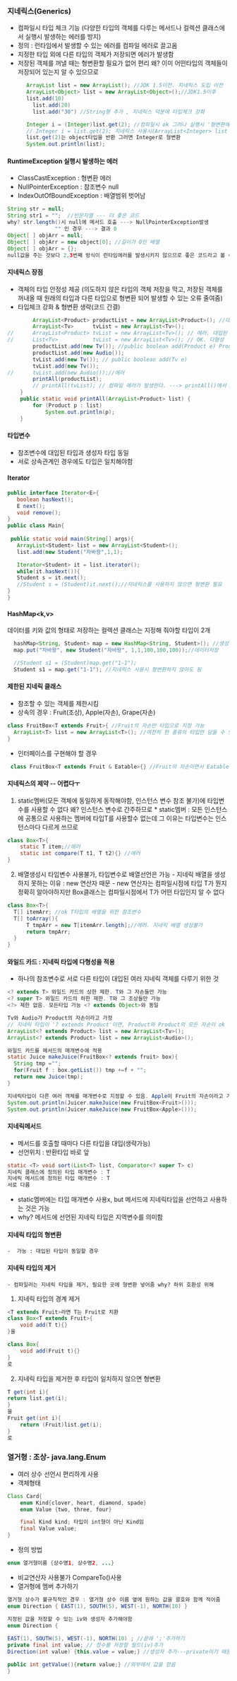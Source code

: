 ### 지네릭스(Generics)
  - 컴파일시 타입 체크 기능 (다양한 타입의 객체를 다루는 메서드나 컬렉션 클래스에서 실행시 발생하는 에러를 방지)
  - 정의 : 런타임에서 발생할 수 있는 에러를 컴파일 에러로 끌고옴
  - 지정한 타입 외에 다른 타입의 객체가 저장되면 에러가 발생함
  - 저장된 객체를 꺼낼 때는 형변환할 필요가 없어 편리 왜? 이미 어떤타입의 객체들이 저장되어 있는지 알 수 있으므로
  ```java
        ArrayList list = new ArrayList(); //JDK 1.5이전. 지네릭스 도입 이전
        ArrayList<Object> list = new ArrayList<Object>();//JDK1.5이후
        list.add(10) 
	      list.add(20) 
	      list.add("30") //String형 추가 , 지네릭스 덕분에 타입체크 강화

        Integer i = (Integer)list.get(2); //컴파일시 ok 그러나 실행시 '형변환에러' 발생 왜? String형이기 때문
        // Integer i = list.get(2); 지네릭스 사용시(ArrayList<Integer> list = new ArrayList<Integer>) 형변환 생략 가능
        list.get(2)는 object타입을 반환 그러면 Integer로 형변환
        System.out.println(list);
```

#### RuntimeException 실행시 발생하는 에러
  - ClassCastException : 형변환 에러
  - NullPointerException : 참조변수 null
  - IndexOutOfBoundException : 배열범위 벗어남
  
```java
String str = null; 
String str1 = "";  //빈문자열 --- 더 좋은 코드 
why? str.length()시 null에 메서드 호출 ---> NullPointerException발생 
			   "" 인 경우 ---> 결과 0 
Object[ ] objArr = null; 
Object[ ] objArr = new object[0]; //길이가 0인 배열 
Object[ ] objArr = {};
null값을 주는 것보다 2,3번째 방식이 런타임에러를 발생시키지 않으므로 좋은 코드라고 볼 수 있음
```

#### 지네릭스 장점
  - 객체의 타입 안정성 제공 (의도하지 않은 타입의 객체 저장을 막고, 저장된 객체를 꺼내올 때 원래의 타입과 다른 타입으로 형변환 되어 발생할 수 있는 오류 줄여줌)
  - 타입체크 강화 & 형변환 생략(코드 간결)
```java
		ArrayList<Product> productList = new ArrayList<Product>(); //대입된 객체 타입과 생성자 객체 타입이 일치해야함 
		ArrayList<Tv>      tvList = new ArrayList<Tv>(); 
//  	ArrayList<Product> tvList = new ArrayList<Tv>(); // 에러. 대입된 지네릭 타입이 다름 
// 		List<Tv>           tvList = new ArrayList<Tv>(); // OK. 다형성 
		productList.add(new Tv()); //public boolean add(Product e) Product와 그 자손 ok 
		productList.add(new Audio()); 
		tvList.add(new Tv()); // public boolean add(Tv e)  
		tvList.add(new Tv());  
//		tvList.add(new Audio());//에러  
		printAll(productList); 
		// printAll(tvList); // 컴파일 에러가 발생한다. ---> printAll()에서 ArrayList<Product> list와 new ArrayList<Tv>() 타입 불일치하기 때문 
	} 
	public static void printAll(ArrayList<Product> list) { 
		for (Product p : list) 
			System.out.println(p); 
	}
  ```
 #### 타입변수
  - 참조변수에 대입된 타입과 생성자 타입 동일
  - 서로 상속관계인 경우에도 타입은 일치해야함
  
 #### Iterator<E>
 ```java
 public interface Iterator<E>{
    boolean hasNext();
    E next();
    void remove();
}
public class Main{
  
  public static void main(String[] args){
    ArrayList<Student> list = new ArrayList<Student>();
    list.add(new Student("자바왕",1,1);

    Iterator<Student> it = list.iterator();
    while(it.hasNext()){
    Student s = it.next();
    //Student s = (Student)it.next();//지네릭스를 사용하지 않으면 형변환 필요
}
}
```
#### HashMap<k,v>
  데이터를 키와 값의 형태로 저장하는 컬렉션 클래스는 지정해 줘야할 타입이 2개
  ```java
    hashMap<String, Student> map = new HashMap<String, Student>(); //생성
    map.put("자바왕", new Student("자바왕", 1,1,100,100,100));//데이터저장

    //Student s1 = (Student)map.get("1-1");
    Student s1 = map.get("1-1"); //지네릭스 사용시 형변환하지 않아도 됨
```

#### 제한된 지네릭 클래스
  - 참조할 수 있는 객체를 제한시킴
  - 상속의 경우 : Fruit(조상), Apple(자손), Grape(자손)
  ```java
  class FruitBox<T extends Fruit>{ //Fruit의 자손만 타입으로 지정 가능
	ArrayList<T> list = new ArrayList<T>(); //여전히 한 종류의 타입만 담을 수 있지만, Fruit클래스의 자손들만 담을 수 있음
  }
   ```
   - 인터페이스를 구현해야 할 경우
   ```java
    class FruitBox<T extends Fruit & Eatable>{} //Fruit의 자손이면서 Eatable 인터페이스 구현
```
    
    
  #### 지네릭스의 제약 -- 어렵다ㅜ
  
  1. static멤버(모든 객체에 동일하게 동작해야함, 인스턴스 변수 참조 불가)에 타입변수를 사용할 수 없다 왜? 인스턴스 변수로 간주하므로
    * static멤버 : 모든 인스턴스에 공통으로 사용하는 멤버에 타입T를 사용할수 없는데 그 이유는 타입변수는 인스턴스마다 다르게 쓰므로
```java
class Box<T>{
    static T item;//에러
    static int compare(T t1, T t2){} //에러
}
```
  2. 배열생성시 타입변수 사용불가, 타입변수로 배열선언은 가능
    - 지네릭 배열을 생성하지 못하는 이유 : new 연산자 때문
    - new 연산자는 컴파일시점에 타입 T가 뭔지 정확히 알아야하지만
      Box<T>클래스는 컴파일시점에서 T가 어떤 타입인지 알 수 없다
  ```java
  class Box<T>{
    T[] itemArr; //ok T타입의 배열을 위한 참조변수
    T[] toArray(){
        T tmpArr = new T[itemArr.length];//에러. 지네릭 배열 생성불가
        return tmpArr;
    }
}
```
  
  
 #### 와일드 카드 : 지네릭 타입에 다형성을 적용
  - 하나의 참조변수로 서로 다른 타입이 대입된 여러 지네릭 객체를 다루기 위한 것
  ```java
  <? extends T> 와일드 카드의 상한 제한. T와 그 자손들만 가능
  <? super T> 와일드 카드의 하한 제한. T와 그 조상들만 가능
  <?> 제한 없음. 모든타입 가능 <? extends Object>와 동일
  ```
  ```java
  Tv와 Audio가 Product의 자손이라고 가정
  // 지네릭 타입이 '? extends Product'이면, Product와 Product의 모든 자손이 ok
  ArrayList<? extends Product> list = new ArrayList<Tv>();
  ArrayList<? extends Product> list = new ArrayList<Audio>();
  ```
  ```java
  와일드 카드를 메서드의 매개변수에 적용
static Juice makeJuice(FruitBox<? extends fruit> box){
    String tmp ="";
    for(Fruit f : box.getList()) tmp +=f + "";
    return new Juice(tmp);
} 

지네릭타입이 다른 여러 객체를 매개변수로 지정할 수 있음. Apple이 Fruit의 자손이라고 가정
System.out.println(Juicer.makeJuice(new FruitBox<Fruit>()));
System.out.println(Juicer.makeJuice(new FruitBox<Apple>()));
  ```
  
 #### 지네릭메서드
  - 메서드를 호출할 때마다 다른 타입을 대입(생략가능)
  - 선언위치 : 반환타입 바로 앞
```java
static <T> void sort(List<T> list, Comparator<? super T> c)
지네릭 클래스에 정의된 타입 매개변수 : T
지네릭 메서드에 정의된 타입 매개변수 : T
서로 다름
```
  - static멤버에는 타입 매개변수 사용x, but 메서드에 지네릭타입을 선언하고 사용하는 것은 가능 
  - why? 메서드에 선언된 지네릭 타입은 지역변수를 의미함 
#### 지네릭 타입의 형변환
	-  가능 : 대입된 타입이 동일할 경우
#### 지네릭 타입의 제거
	- 컴파일러는 지네릭 타입을 제거, 필요한 곳에 형변환 넣어줌 why? 하위 호환성 위해
1. 지네릭 타입의 경계 제거
```java
<T extends Fruit>라면 T는 Fruit로 치환
class Box<T extends Fruit>{
    void add(T t){}
}을

class Box{
    void add(Fruit t){}
}
로
```
2. 지네릭 타입을 제거한 후 타입이 일치하지 않으면 형변환
```java
T get(int i){
return list.get(i);
}
을
Fruit get(int i){
    return (Fruit)list.get(i);
}
로
```

### 열거형 : 조상- java.lang.Enum
  - 여러 상수 선언시 편리하게 사용
  - 객체형태
```java
Class Card{
    enum Kind{clover, heart, diamond, spade}
    enum Value {two, three, four}

    final Kind kind; 타입이 int형이 아닌 Kind임
    final Value value;
}
```
  - 정의 방법
```java
enum 열거형이름 {상수명1, 상수명2, ...}
```
  - 비교연산자 사용불가 CompareTo()사용
  - 열거형에 멤버 추가하기
```java
열거형 상수가 불규칙적인 경우 : 열거형 상수 이름 옆에 원하는 값을 괄호와 함께 적어줌
enum Direction { EAST(1), SOUTH(5), WEST(-1), NORTH(10) }

지정된 값을 저장할 수 있는 iv와 생성자 추가해야함
enum Direction {
    
EAST(1), SOUTH(5), WEST(-1), NORTH(10) ; //끝에 ';'추가하기
private final int value; // 정수를 저장할 필드(iv)추가
Direction(int value) {this.value = value;} //생성자 추가---private이기 때문에 외부에서 호출 불가능 

public int getValue(){return value;} //외부에서 값을 얻음
}
```
